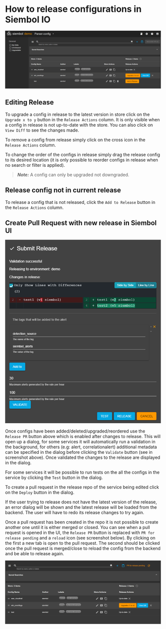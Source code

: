 # How to release configurations in Siembol IO
<img src="../screenshots/config_manager.png" alt="drawing"/>

## Editing Release
To upgrade a config in release to the latest version in store click on the `Upgrade x to y` button in the `Release Actions` column. It is only visible when a config in release is not up-to-date with the store. You can also click on `View Diff` to see the changes made.

To remove a config from release simply click on the cross icon in the `Release Actions` column. 

To change the order of the configs in release simply drag the release config to its desired location (it is only possible to reorder configs in release when no search or filter is applied).

> **_Note:_** A config can only be upgraded not downgraded.

## Release config not in current release
To release a config that is not released, click the `Add to Release` button in the `Release Actions` column.

## Create Pull Request with new release in Siembol UI
<img src="../screenshots/submit_dialog_alert.png" alt="drawing" width='600px'/>

Once configs have been added/deleted/upgraded/reordered use the `Release PR` button above which is enabled after changes to release. This will open up a dialog, for some services it will automatically run a validation in the background, for others (e.g: alert, correlationalert) additional metadata can be specified in the dialog before clicking the `Validate` button (see in screenshot above). Once validated the changes to the release are displayed in the dialog.  

For some services it will be possible to run tests on the all the configs in the service by clicking the `Test` button in the dialog. 

To create a pull request in the release repo of the service being edited click on the `Deploy` button in the dialog.

If the user trying to release does not have the latest version of the release, an error dialog will be shown and the latest release will be loaded from the backend. The user will have to redo its release changes to try again.

Once a pull request has been created in the repo it is not possible to create another one until it is either merged or closed. You can see when a pull request is opened in the UI, the `Release PR` button is replaced with `PR for release pending` and a `reload` icon (see screenshot below). By clicking on the first a new tab is open to the pull request. The second should be clicked once the pull request is merged/close to reload the config from the backend and be able to release again.

<img src="../screenshots/pr_open.png" alt="drawing"/>
